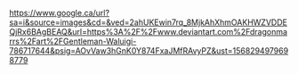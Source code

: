 https://www.google.ca/url?sa=i&source=images&cd=&ved=2ahUKEwin7rq_8MjkAhXhmOAKHWZVDDEQjRx6BAgBEAQ&url=https%3A%2F%2Fwww.deviantart.com%2Fdragonmarrs%2Fart%2FGentleman-Waluigi-786717644&psig=AOvVaw3hGnK0Y874FxaJMfRAvyPZ&ust=1568294979698779
